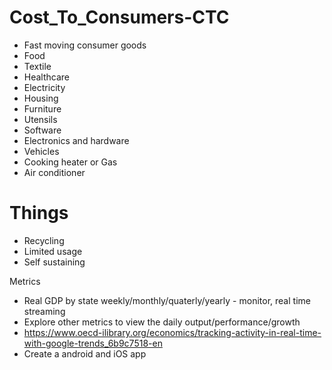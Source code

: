 # Cost_To_Consumers-CTC

- Fast moving consumer goods
- Food
- Textile
- Healthcare
- Electricity
- Housing
- Furniture
- Utensils
- Software
- Electronics and hardware
- Vehicles
- Cooking heater or Gas
- Air conditioner

# Things

- Recycling
- Limited usage
- Self sustaining

Metrics

- Real GDP by state weekly/monthly/quaterly/yearly - monitor, real time streaming
- Explore other metrics to view the daily output/performance/growth
- https://www.oecd-ilibrary.org/economics/tracking-activity-in-real-time-with-google-trends_6b9c7518-en 
- Create a android and iOS app 